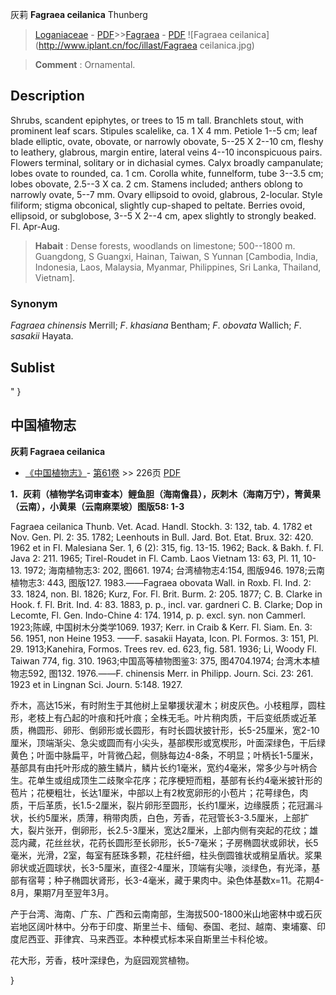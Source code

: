 灰莉 **Fagraea ceilanica** Thunberg

> [Loganiaceae](http://www.iplant.cn/info/Loganiaceae?t=foc) - [PDF](http://www.iplant.cn/foc/pdf/Loganiaceae.pdf)>>[Fagraea](http://www.iplant.cn/info/Fagraea?t=foc) - [PDF](http://www.iplant.cn/foc/pdf/Fagraea.pdf)
![Fagraea ceilanica](http://www.iplant.cn/foc/illast/Fagraea ceilanica.jpg)

> **Comment** : 
> Ornamental.

## Description

Shrubs, scandent epiphytes, or trees to 15 m tall. Branchlets stout, with prominent leaf scars. Stipules scalelike, ca. 1 X 4 mm. Petiole 1--5 cm; leaf blade elliptic, ovate, obovate, or narrowly obovate, 5--25 X 2--10 cm, fleshy to leathery, glabrous, margin entire, lateral veins 4--10 inconspicuous pairs. Flowers terminal, solitary or in dichasial cymes. Calyx broadly campanulate; lobes ovate to rounded, ca. 1 cm. Corolla white, funnelform, tube 3--3.5 cm; lobes obovate, 2.5--3 X ca. 2 cm. Stamens included; anthers oblong to narrowly ovate, 5--7 mm. Ovary ellipsoid to ovoid, glabrous, 2-locular. Style filiform; stigma obconical, slightly cup-shaped to peltate. Berries ovoid, ellipsoid, or subglobose, 3--5 X 2--4 cm, apex slightly to strongly beaked. Fl. Apr-Aug.

> **Habait** : 
> Dense forests, woodlands on limestone; 500--1800 m. Guangdong, S Guangxi, Hainan, Taiwan, S Yunnan [Cambodia, India, Indonesia, Laos, Malaysia, Myanmar, Philippines, Sri Lanka, Thailand, Vietnam].

### Synonym
*Fagraea chinensis* Merrill; *F*. *khasiana* Bentham; *F*. *obovata* Wallich; *F*. *sasakii* Hayata.

## Sublist
"
}
## 中国植物志

**灰莉 Fagraea ceilanica**

* [《中国植物志》](http://www.iplant.cn/frps)- [第61卷](http://www.iplant.cn/frps/vol/61) >> 226页 [PDF](http://www.iplant.cn/frps/pdf/61/226.PDF)

**1．灰莉（植物学名词审查本）鲤鱼胆（海南儋县），灰刺木（海南万宁），箐黄果（云南），小黄果（云南麻栗坡）图版58: 1-3**

Fagraea ceilanica Thunb. Vet. Acad. Handl. Stockh. 3: 132, tab. 4. 1782 et Nov. Gen. Pl. 2: 35. 1782; Leenhouts in Bull. Jard. Bot. Etat. Brux. 32: 420. 1962 et in Fl. Malesiana Ser. 1, 6 (2): 315, fig. 13-15. 1962; Back. & Bakh. f. Fl. Java 2: 211. 1965; Tirel-Roudet in Fl. Camb. Laos Vietnam 13: 63, Pl. 11, 10-13. 1972; 海南植物志3: 202, 图661. 1974; 台湾植物志4:154, 图版946. 1978;云南植物志3: 443, 图版127. 1983.——Fagraea obovata Wall. in Roxb. Fl. Ind. 2: 33. 1824, non. Bl. 1826; Kurz, For. Fl. Brit. Burm. 2: 205. 1877; C. B. Clarke in Hook. f. Fl. Brit. Ind. 4: 83. 1883, p. p., incl. var. gardneri C. B. Clarke; Dop in Lecomte, Fl. Gen. Indo-Chine 4: 174. 1914, p. p. excl. syn. non Cammerl. 1923;陈嵘, 中国树木分类学1069. 1937; Kerr. in Craib & Kerr. Fl. Siam. En. 3: 56. 1951, non Heine 1953. ——F. sasakii Hayata, Icon. Pl. Formos. 3: 151, Pl. 29. 1913;Kanehira, Formos. Trees rev. ed. 623, fig. 581. 1936; Li, Woody Fl. Taiwan 774, fig. 310. 1963;中国高等植物图鉴3: 375, 图4704.1974; 台湾木本植物志592, 图132. 1976.——F. chinensis Merr. in Philipp. Journ. Sci. 23: 261. 1923 et in Lingnan Sci. Journ. 5:148. 1927.

乔木，高达15米，有时附生于其他树上呈攀援状灌木；树皮灰色。小枝粗厚，圆柱形，老枝上有凸起的叶痕和托叶痕；全株无毛。叶片稍肉质，干后变纸质或近革质，椭圆形、卵形、倒卵形或长圆形，有时长圆状披针形，长5-25厘米，宽2-10厘米，顶端渐尖、急尖或圆而有小尖头，基部楔形或宽楔形，叶面深绿色，干后绿黄色；叶面中脉扁平，叶背微凸起，侧脉每边4-8条，不明显；叶柄长1-5厘米，基部具有由托叶形成的腋生鳞片，鳞片长约1毫米，宽约4毫米，常多少与叶柄合生。花单生或组成顶生二歧聚伞花序；花序梗短而粗，基部有长约4毫米披针形的苞片；花梗粗壮，长达1厘米，中部以上有2枚宽卵形的小苞片；花萼绿色，肉质，干后革质，长1.5-2厘米，裂片卵形至圆形，长约1厘米，边缘膜质；花冠漏斗状，长约5厘米，质薄，稍带肉质，白色，芳香，花冠管长3-3.5厘米，上部扩大，裂片张开，倒卵形，长2.5-3厘米，宽达2厘米，上部内侧有突起的花纹；雄蕊内藏，花丝丝状，花药长圆形至长卵形，长5-7毫米；子房椭圆状或卵状，长5毫米，光滑，2室，每室有胚珠多颗，花柱纤细，柱头倒圆锥状或稍呈盾状。浆果卵状或近圆球状，长3-5厘米，直径2-4厘米，顶端有尖喙，淡绿色，有光泽，基部有宿萼；种子椭圆状肾形，长3-4毫米，藏于果肉中。染色体基数x=11。花期4-8月，果期7月至翌年3月。

产于台湾、海南、广东、广西和云南南部，生海拔500-1800米山地密林中或石灰岩地区阔叶林中。分布于印度、斯里兰卡、缅甸、泰国、老挝、越南、柬埔寨、印度尼西亚、菲律宾、马来西亚。本种模式标本采自斯里兰卡科伦坡。

花大形，芳香，枝叶深绿色，为庭园观赏植物。

}